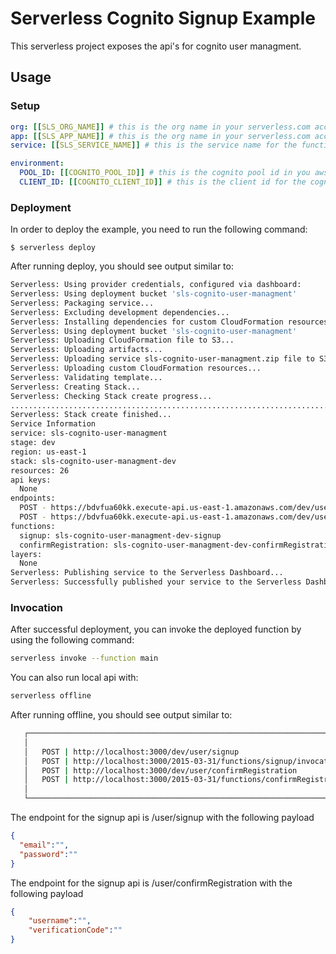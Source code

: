 <!--
title: 'Serverless Cognito User Management'
description: 'This serverless project exposes the api's for cognito user managment.'
layout: Doc
framework: v2
platform: AWS
language: nodeJS
authorLink: 'https://github.com/LabDevs-ninja'
authorName: 'José Menezes @ LabDevs.ninja'
authorAvatar: 'https://avatars.githubusercontent.com/u/2001467?s=60&v=4'
-->


# Serverless Cognito Signup Example

This serverless project exposes the api's for cognito user managment.

## Usage

### Setup

```yml
org: [[SLS_ORG_NAME]] # this is the org name in your serverless.com account in your serverless.com account
app: [[SLS_APP_NAME]] # this is the org name in your serverless.com account in your serverless.com account
service: [[SLS_SERVICE_NAME]] # this is the service name for the function

environment:
  POOL_ID: [[COGNITO_POOL_ID]] # this is the cognito pool id in you aws account
  CLIENT_ID: [[COGNITO_CLIENT_ID]] # this is the client id for the cognito user pool in your aws account
```

### Deployment

In order to deploy the example, you need to run the following command:

```
$ serverless deploy
```

After running deploy, you should see output similar to:

```bash
Serverless: Using provider credentials, configured via dashboard:
Serverless: Using deployment bucket 'sls-cognito-user-managment'
Serverless: Packaging service...
Serverless: Excluding development dependencies...
Serverless: Installing dependencies for custom CloudFormation resources...
Serverless: Using deployment bucket 'sls-cognito-user-managment'
Serverless: Uploading CloudFormation file to S3...
Serverless: Uploading artifacts...
Serverless: Uploading service sls-cognito-user-managment.zip file to S3 (12.94 MB)...
Serverless: Uploading custom CloudFormation resources...
Serverless: Validating template...
Serverless: Creating Stack...
Serverless: Checking Stack create progress...
................................................................................
Serverless: Stack create finished...
Service Information
service: sls-cognito-user-managment
stage: dev
region: us-east-1
stack: sls-cognito-user-managment-dev
resources: 26
api keys:
  None
endpoints:
  POST - https://bdvfua60kk.execute-api.us-east-1.amazonaws.com/dev/user/signup
  POST - https://bdvfua60kk.execute-api.us-east-1.amazonaws.com/dev/user/confirmRegistration
functions:
  signup: sls-cognito-user-managment-dev-signup
  confirmRegistration: sls-cognito-user-managment-dev-confirmRegistration
layers:
  None
Serverless: Publishing service to the Serverless Dashboard...
Serverless: Successfully published your service to the Serverless Dashboard: 
```

### Invocation

After successful deployment, you can invoke the deployed function by using the following command:

```bash
serverless invoke --function main
```
You can also run local api with:

```bash
serverless offline
```

After running offline, you should see output similar to:

```bash
   ┌───────────────────────────────────────────────────────────────────────────────────────┐
   │                                                                                       │
   │   POST | http://localhost:3000/dev/user/signup                                        │
   │   POST | http://localhost:3000/2015-03-31/functions/signup/invocations                │
   │   POST | http://localhost:3000/dev/user/confirmRegistration                           │
   │   POST | http://localhost:3000/2015-03-31/functions/confirmRegistration/invocations   │
   │                                                                                       │
   └───────────────────────────────────────────────────────────────────────────────────────┘
```

The endpoint for the signup api is /user/signup with the following payload

```json
{
  "email":"",
  "password":""
}
```

The endpoint for the signup api is /user/confirmRegistration with the following payload

```json
{
    "username":"",
    "verificationCode":""
}
```
